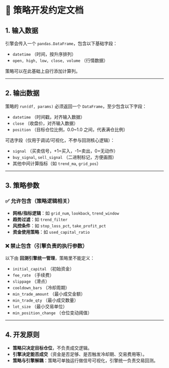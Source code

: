 # 📑 策略开发约定文档

## 1. 输入数据
引擎会传入一个 `pandas.DataFrame`，包含以下基础字段：
- `datetime` （时间，按升序排列）
- `open, high, low, close, volume` （行情数据）

策略可以在此基础上自行添加计算列。

---

## 2. 输出数据
策略的 `run(df, params)` 必须返回一个 `DataFrame`，至少包含以下字段：
- `datetime` （时间戳，对齐输入数据）
- `close` （收盘价，对齐输入数据）
- `position` （目标仓位比例，0.0~1.0 之间，代表满仓比例）

可选字段（仅用于调试/可视化，不参与回测核心逻辑）：
- `signal` （买卖信号，+1=买入，-1=卖出，0=无动作）
- `buy_signal`, `sell_signal` （二进制标记，方便画图）
- 其他中间计算指标（如 `trend_ma`, `grid_pos`）

---

## 3. 策略参数

### ✅ 允许包含（策略逻辑相关）
- **网格/指标逻辑**：如 `grid_num`, `lookback`, `trend_window`
- **趋势过滤**：如 `trend_filter`
- **风控条件**：如 `stop_loss_pct`, `take_profit_pct`
- **资金使用策略**：如 `used_capital_ratio`

### ❌ 禁止包含（引擎负责的执行参数）
以下由 **回测引擎统一管理**，策略里不能定义：
- `initial_capital` （初始资金）
- `fee_rate` （手续费）
- `slippage` （滑点）
- `cooldown_bars` （冷却周期）
- `min_trade_amount` （最小成交金额）
- `min_trade_qty` （最小成交数量）
- `lot_size` （最小交易单位）
- `min_position_change` （仓位变动阈值）

---

## 4. 开发原则
- **策略只决定目标仓位**，不负责成交逻辑。  
- **引擎决定能否成交**（资金是否足够、是否触发冷却期、交易费用等）。  
- **策略与引擎解耦**：策略可单独运行做信号可视化，引擎统一负责交易回测。  
